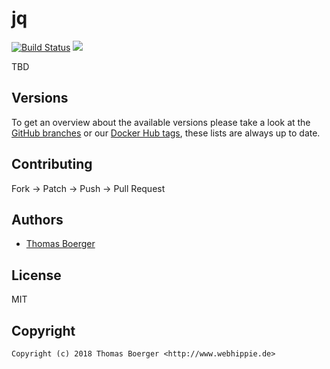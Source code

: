 # jq

[![Build Status](https://cloud.drone.io/api/badges/toolhippie/jq/status.svg)](https://cloud.drone.io/toolhippie/jq)
[![](https://images.microbadger.com/badges/image/toolhippie/jq:latest.svg)](https://microbadger.com/images/toolhippie/jq:latest "Get your own image badge on microbadger.com")

TBD


## Versions

To get an overview about the available versions please take a look at the [GitHub branches](https://github.com/toolhippie/jq/branches/all) or our [Docker Hub tags](https://hub.docker.com/r/toolhippie/jq/tags/), these lists are always up to date.


## Contributing

Fork -> Patch -> Push -> Pull Request


## Authors

* [Thomas Boerger](https://github.com/tboerger)


## License

MIT


## Copyright

```
Copyright (c) 2018 Thomas Boerger <http://www.webhippie.de>
```
